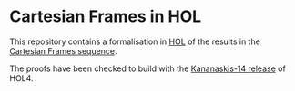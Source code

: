 # Cartesian Frames in HOL

This repository contains a formalisation in [HOL](https://hol-theorem-prover.org) of the results in the [Cartesian Frames sequence](https://www.alignmentforum.org/s/2A7rrZ4ySx6R8mfoT).

The proofs have been checked to build with the [Kananaskis-14 release](https://github.com/HOL-Theorem-Prover/HOL/releases/tag/kananaskis-14) of HOL4.
